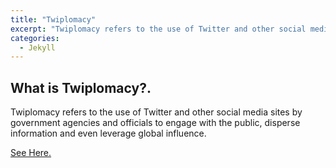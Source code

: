 ```yaml
---
title: "Twiplomacy"
excerpt: "Twiplomacy refers to the use of Twitter and other social media sites by government agencies and officials to engage with the public, disperse information and even leverage global influence."
categories:
  - Jekyll
---
```


## What is Twiplomacy?. ##

Twiplomacy refers to the use of Twitter and other social media sites by government agencies and officials to engage with the public, disperse information and even leverage global influence.

[See Here.](//vg.github.io/twiplomacy/india/)
